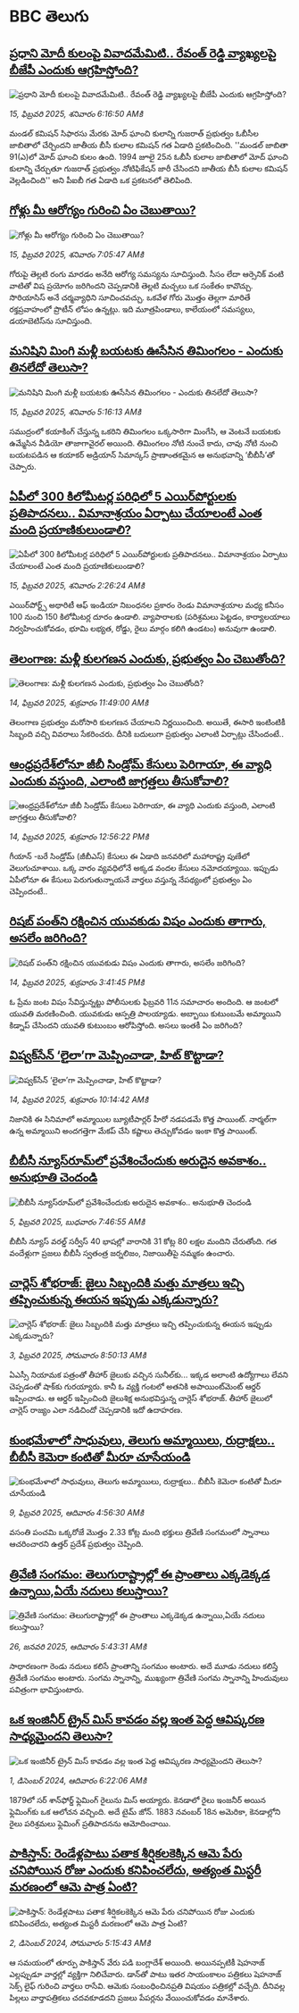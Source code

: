 # BBC తెలుగు## [ప్రధాని మోదీ కులంపై వివాదమేమిటి.. రేవంత్ రెడ్డి వ్యాఖ్యలపై బీజేపీ ఎందుకు ఆగ్రహిస్తోంది?](https://www.bbc.com/telugu/articles/cr7egvpvzreo?at_campaign=githubrss)![ప్రధాని మోదీ కులంపై వివాదమేమిటి.. రేవంత్ రెడ్డి వ్యాఖ్యలపై బీజేపీ ఎందుకు ఆగ్రహిస్తోంది?](https://ichef.bbci.co.uk/ace/standard/240/cpsprodpb/f016/live/007dfcb0-eb5c-11ef-b83a-7326d8c3a0bf.jpg)_15, ఫిబ్రవరి 2025, శనివారం 6:16:50 AMకి_మండల్ కమిషన్ సిఫారసు మేరకు మోద్ ఘాంచి కులాన్ని గుజరాత్ ప్రభుత్వం ఓబీసీల జాబితాలో చేర్చిందని జాతీయ బీసీ కులాల కమిషన్ గత ఏడాది ప్రకటించింది.
''మండల్ జాబితా 91(ఎ)లో మోద్ ఘాంచి కులం ఉంది. 1994 జూలై 25న ఓబీసీ కులాల జాబితాలో మోద్ ఘాంచి కులాన్ని చేర్చుతూ గుజరాత్ ప్రభుత్వం నోటిఫికేషన్ జారీ చేసిందని జాతీయ బీసీ కులాల కమిషన్ వెల్లడించింది'' అని పీఐబీ గత ఏడాది ఒక ప్రకటనలో తెలిపింది.## [గోళ్లు మీ ఆరోగ్యం గురించి ఏం చెబుతాయి?](https://www.bbc.com/telugu/articles/c4gx12g72rdo?at_campaign=githubrss)![గోళ్లు మీ ఆరోగ్యం గురించి ఏం చెబుతాయి?](https://ichef.bbci.co.uk/ace/standard/240/cpsprodpb/bedf/live/233f3e30-eb6b-11ef-b694-77ae8e3deb58.jpg)_15, ఫిబ్రవరి 2025, శనివారం 7:05:47 AMకి_గోరుపై తెల్లటి రంగు మారడం అనేది ఆరోగ్య సమస్యను సూచిస్తుంది. సీసం లేదా ఆర్సెనిక్‌ వంటి వాటితో విష ప్రయోగం జరిగిందని చెప్పడానికి తెల్లటి మచ్చలు ఒక సంకేతం కావొచ్చు. సొరియాసిస్ అనే చర్మవ్యాధిని సూచించవచ్చు. ఒకవేళ గోరు మొత్తం తెల్లగా మారితే రక్తప్రవాహంలో ప్రొటీన్ లోపం ఉన్నట్లు. ఇది మూత్రపిండాలు, కాలేయంలో సమస్యలు, డయాబెటిస్‌ను సూచిస్తుంది.## [మనిషిని మింగి మళ్లీ బయటకు ఊసేసిన తిమింగలం - ఎందుకు తినలేదో తెలుసా?](https://www.bbc.com/telugu/articles/crkeg4y6kjko?at_campaign=githubrss)![మనిషిని మింగి మళ్లీ బయటకు ఊసేసిన తిమింగలం - ఎందుకు తినలేదో తెలుసా?](https://ichef.bbci.co.uk/ace/standard/240/cpsprodpb/5a89/live/f4bd95a0-eb49-11ef-a819-277e390a7a08.jpg)_15, ఫిబ్రవరి 2025, శనివారం 5:16:13 AMకి_సముద్రంలో కయాకింగ్ చేస్తున్న ఒకరిని తిమింగలం ఒక్కసారిగా మింగేసి, ఆ వెంటనే బయటకు ఉమ్మేసిన వీడియో తాజాగావైరల్ అయింది.
తిమింగలం నోటి నుంచే కాదు, చావు నోటి నుంచి బయటపడిన ఆ కయాకర్ అడ్రియాన్ సిమాన్కస్ ప్రాణాంతకమైన ఆ అనుభవాన్ని ‘బీబీసీ’తో చెప్పారు.## [ఏపీలో 300 కిలోమీటర్ల పరిధిలో 5 ఎయిర్‌పోర్టులకు ప్రతిపాదనలు.. విమానాశ్రయం ఏర్పాటు చేయాలంటే ఎంత మంది ప్రయాణికులుండాలి?](https://www.bbc.com/telugu/articles/cd9q35v2y71o?at_campaign=githubrss)![ఏపీలో 300 కిలోమీటర్ల పరిధిలో 5 ఎయిర్‌పోర్టులకు ప్రతిపాదనలు.. విమానాశ్రయం ఏర్పాటు చేయాలంటే ఎంత మంది ప్రయాణికులుండాలి?](https://ichef.bbci.co.uk/ace/standard/240/cpsprodpb/b318/live/699e72f0-eb44-11ef-8182-87ce36b7c34e.png)_15, ఫిబ్రవరి 2025, శనివారం 2:26:24 AMకి_ఎయిర్‌పోర్ట్స్ అథారిటీ ఆఫ్ ఇండియా నిబంధనల ప్రకారం  రెండు విమానాశ్రయాల మధ్య కనీసం  100 నుంచి 150 కిలోమీటర్ల దూరం ఉండాలి. వ్యాపారాలకు (పరిశ్రమలు పెట్టడం, కార్యాలయాలు నిర్వహించుకోవడం, భూమి లభ్యత, రోడ్డు, రైలు మార్గం కలిగి ఉండటం) అనువుగా ఉండాలి.## [తెలంగాణ: మళ్లీ కులగణన ఎందుకు, ప్రభుత్వం ఏం చెబుతోంది?](https://www.bbc.com/telugu/articles/c4g715vqj6no?at_campaign=githubrss)![తెలంగాణ: మళ్లీ కులగణన ఎందుకు, ప్రభుత్వం ఏం చెబుతోంది?](https://ichef.bbci.co.uk/ace/standard/240/cpsprodpb/c3aa/live/11b6c9e0-eaca-11ef-869d-59d5dc42f7c7.jpg)_14, ఫిబ్రవరి 2025, శుక్రవారం 11:49:00 AMకి_తెలంగాణ ప్రభుత్వం మరోసారి కులగణన చేయాలని నిర్ణయించింది.   అయితే, ఈసారి ఇంటింటికీ సిబ్బంది వచ్చి వివరాలు సేకరించరు. దీనికి బదులుగా ప్రభుత్వం ఎలాంటి ఏర్పాట్లు చేసిందంటే..## [ఆంధ్రప్రదేశ్‌లోనూ జీబీ సిండ్రోమ్ కేసులు పెరిగాయా, ఈ వ్యాధి ఎందుకు వస్తుంది, ఎలాంటి జాగ్రత్తలు తీసుకోవాలి? ](https://www.bbc.com/telugu/articles/c07k3ygmdr0o?at_campaign=githubrss)![ఆంధ్రప్రదేశ్‌లోనూ జీబీ సిండ్రోమ్ కేసులు పెరిగాయా, ఈ వ్యాధి ఎందుకు వస్తుంది, ఎలాంటి జాగ్రత్తలు తీసుకోవాలి? ](https://ichef.bbci.co.uk/ace/standard/240/cpsprodpb/5529/live/b30cce00-ead1-11ef-bb86-5f3253e055e6.jpg)_14, ఫిబ్రవరి 2025, శుక్రవారం 12:56:22 PMకి_గీయాన్ -బరే సిండ్రోమ్ (జీబీఎస్‌) కేసులు ఈ ఏడాది జనవరిలో మహారాష్ట్ర పుణేలో వెలుగుచూశాయి.  ఒక్క వారం వ్యవధిలోనే అక్కడ వందల కేసులు నమోదయ్యాయి. ఇప్పుడు ఏపీలోనూ ఈ కేసులు పెరుగుతున్నాయనే వార్తలు వస్తున్న నేపథ్యంలో ప్రభుత్వం ఏం చెప్పిందంటే..## [రిషబ్ పంత్‌ని రక్షించిన యువకుడు విషం ఎందుకు తాగారు, అసలేం జరిగింది?](https://www.bbc.com/telugu/articles/cqx9n7np39jo?at_campaign=githubrss)![రిషబ్ పంత్‌ని రక్షించిన యువకుడు విషం ఎందుకు తాగారు, అసలేం జరిగింది?](https://ichef.bbci.co.uk/ace/standard/240/cpsprodpb/9aeb/live/005d67b0-eae0-11ef-a819-277e390a7a08.jpg)_14, ఫిబ్రవరి 2025, శుక్రవారం 3:41:45 PMకి_ఓ ప్రేమ జంట విషం సేవిస్తున్నట్టు పోలీసులకు ఫిబ్రవరి 11న సమాచారం అందింది. ఆ జంటలో యువతి మరణించింది. యువకుడు ఆస్పత్రి పాలయ్యాడు. అబ్బాయి కుటుంబమే అమ్మాయిని కిడ్నాప్ చేసిందని యువతి కుటుంబం ఆరోపిస్తోంది. అసలు ఇంతకీ ఏం జరిగింది?## [విష్వక్‌సేన్ ‘లైలా’గా మెప్పించాడా, హిట్ కొట్టాడా?](https://www.bbc.com/telugu/articles/cjdem8m0en5o?at_campaign=githubrss)![విష్వక్‌సేన్ ‘లైలా’గా మెప్పించాడా, హిట్ కొట్టాడా?](https://ichef.bbci.co.uk/ace/standard/240/cpsprodpb/4f70/live/657667d0-eaba-11ef-80bb-c173c17a1e53.jpg)_14, ఫిబ్రవరి 2025, శుక్రవారం 10:14:42 AMకి_నిజానికి ఈ సినిమాలో అమ్మాయిల బ్యూటీపార్ల‌ర్ హీరో న‌డ‌ప‌డ‌మే కొత్త పాయింట్‌. నార్మ‌ల్‌గా ఉన్న అమ్మాయిని అంద‌గ‌త్తెగా మేక‌ప్ చేసి క‌ష్టాలు తెచ్చుకోవ‌డం ఇంకా కొత్త పాయింట్‌.## [బీబీసీ న్యూస్‌రూమ్‌‌లో ప్రవేశించేందుకు అరుదైన అవకాశం.. అనుభూతి చెందండి](https://www.bbc.com/telugu/articles/cn4x9r7ndzwo?at_campaign=githubrss)![బీబీసీ న్యూస్‌రూమ్‌‌లో ప్రవేశించేందుకు అరుదైన అవకాశం.. అనుభూతి చెందండి](https://ichef.bbci.co.uk/ace/standard/240/cpsprodpb/8c29/live/a39c2f00-d23b-11ef-94cb-5f844ceb9e30.png)_5, ఫిబ్రవరి 2025, బుధవారం 7:46:55 AMకి_బీబీసీ న్యూస్ వరల్డ్ సర్వీస్ 40 భాషల్లో వారానికి 31 కోట్ల 80 లక్షల మందిని చేరుతోంది. 
గత వందేళ్లుగా ప్రజలు బీబీసీ స్వతంత్ర జర్నలిజం, నిజాయితీపై నమ్మకం ఉంచారు.## [చార్లెస్ శోభరాజ్: జైలు సిబ్బందికి మత్తు మాత్రలు ఇచ్చి తప్పించుకున్న ఈయన ఇప్పుడు ఎక్కడున్నారు? ](https://www.bbc.com/telugu/articles/clyn5959g6go?at_campaign=githubrss)![చార్లెస్ శోభరాజ్: జైలు సిబ్బందికి మత్తు మాత్రలు ఇచ్చి తప్పించుకున్న ఈయన ఇప్పుడు ఎక్కడున్నారు? ](https://ichef.bbci.co.uk/ace/standard/240/cpsprodpb/2d9f/live/3fc41810-e16f-11ef-bd1b-d536627785f2.jpg)_3, ఫిబ్రవరి 2025, సోమవారం 8:50:13 AMకి_ఏఎస్సీ నియామక పత్రంతో తీహార్ జైలుకు వచ్చిన సునీల్‌కు... ఇక్కడ అలాంటి ఉద్యోగాలు లేవని చెప్పడంతో షాక్‌కు గురయ్యారు. కానీ ఓ వ్యక్తి గంటలో అతనికి అపాయింట్‌మెంట్  ఆర్డర్ ఇప్పించాడు. ఆ ఆర్డర్ ఇప్పించింది జైలుశిక్ష అనుభవిస్తున్న చార్లెస్ శోభరాజ్. తీహార్ జైలులో చార్లెస్ రాజ్యం ఎలా నడిచిందో చెప్పడానికి ఇదో ఉదాహరణ.## [కుంభమేళాలో సాధువులు, తెలుగు అమ్మాయిలు, రుద్రాక్షలు.. బీబీసీ కెమెరా కంటితో మీరూ చూసేయండి](https://www.bbc.com/telugu/articles/c0jny6pw07jo?at_campaign=githubrss)![కుంభమేళాలో సాధువులు, తెలుగు అమ్మాయిలు, రుద్రాక్షలు.. బీబీసీ కెమెరా కంటితో మీరూ చూసేయండి](https://ichef.bbci.co.uk/ace/standard/240/cpsprodpb/19fa/live/b3a6ed10-e69d-11ef-a819-277e390a7a08.jpg)_9, ఫిబ్రవరి 2025, ఆదివారం 4:56:30 AMకి_వసంతి పంచమి ఒక్కరోజే మొత్తం 2.33 కోట్ల మంది భక్తులు త్రివేణి సంగమంలో స్నానాలు ఆచరించారని ఉత్తర్ ప్రదేశ్ ప్రభుత్వం చెప్పింది.## [త్రివేణి సంగమం: తెలుగురాష్ట్రాల్లో ఈ ప్రాంతాలు ఎక్కడెక్కడ ఉన్నాయి,ఏయే నదులు కలుస్తాయి? ](https://www.bbc.com/telugu/articles/cz7elrr17jeo?at_campaign=githubrss)![త్రివేణి సంగమం: తెలుగురాష్ట్రాల్లో ఈ ప్రాంతాలు ఎక్కడెక్కడ ఉన్నాయి,ఏయే నదులు కలుస్తాయి? ](https://ichef.bbci.co.uk/ace/standard/240/cpsprodpb/9dad/live/7f50e780-da42-11ef-a37f-eba91255dc3d.jpg)_26, జనవరి 2025, ఆదివారం 5:43:31 AMకి_సాధారణంగా రెండు నదులు కలిసే ప్రాంతాన్ని సంగమం అంటారు. అదే మూడు నదులు కలిస్తే త్రివేణి సంగమం అంటారు. సంగమ స్నానాన్ని, ముఖ్యంగా త్రివేణి సంగమ స్నానాన్ని హిందువులు పవిత్రంగా భావిస్తుంటారు.## [ఒక ఇంజినీర్ ట్రైన్ మిస్ కావడం వల్ల ఇంత పెద్ద ఆవిష్కరణ సాధ్యమైందని తెలుసా?](https://www.bbc.com/telugu/articles/c774y4mdrgdo?at_campaign=githubrss)![ఒక ఇంజినీర్ ట్రైన్ మిస్ కావడం వల్ల ఇంత పెద్ద ఆవిష్కరణ సాధ్యమైందని తెలుసా?](https://ichef.bbci.co.uk/ace/standard/240/cpsprodpb/d07c/live/d2f92490-ab19-11ef-8264-5f9791599833.jpg)_1, డిసెంబర్ 2024, ఆదివారం 6:22:06 AMకి_1879లో సర్ శాన్‌ఫోర్డ్ ఫ్లెమింగ్ రైలును మిస్ అయ్యారు. కెనడాలో రైలు ఇంజనీర్ అయిన ఫ్లెమింగ్‌కు ఒక ఆలోచన వచ్చింది. అదే టైమ్ జోన్‌. 
1883 నవంబర్ 18న అమెరికా, కెనడాల్లోని రైలు పరిశ్రమలు ఫ్లెమింగ్ ప్రతిపాదనను ఆమోదించాయి.## [పాకిస్తాన్: రెండేళ్లపాటు పతాక శీర్షికలకెక్కిన ఆమె పేరు  చనిపోయిన రోజు ఎందుకు కనిపించలేదు,  అత్యంత మిస్టరీ మరణంలో ఆమె పాత్ర ఏంటి? ](https://www.bbc.com/telugu/articles/c33dnv8l5yro?at_campaign=githubrss)![పాకిస్తాన్: రెండేళ్లపాటు పతాక శీర్షికలకెక్కిన ఆమె పేరు  చనిపోయిన రోజు ఎందుకు కనిపించలేదు,  అత్యంత మిస్టరీ మరణంలో ఆమె పాత్ర ఏంటి? ](https://ichef.bbci.co.uk/ace/standard/240/cpsprodpb/62a1/live/cea16000-aff7-11ef-bdf5-b7cb2fa86e10.png)_2, డిసెంబర్ 2024, సోమవారం 5:15:43 AMకి_ఆ సమయంలో తూర్పు పాకిస్తాన్ వేరు పడి బంగ్లాదేశ్ అయింది. అయినప్పటికీ షెహనాజ్ ఎల్లప్పుడూ వార్తల్లో వ్యక్తిగా నిలిచేవారు. డాన్‌తో పాటు ఇతర సాయంకాలం పత్రికలు షెహనాజ్ సెక్స్ లైఫ్ గురించి వార్తలు రాసేవి. ఆమెకు సంబంధించినప్రతి విషయం పత్రికల్లో వచ్చేది. దీనివల్ల పిల్లలు వార్తాపత్రికలు చదవకూడదని ప్రజలు పేపర్లను వేయించుకోవడం మానేశారు.
